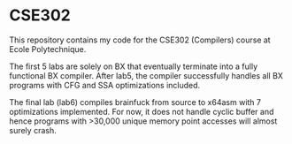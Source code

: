 # CSE302

This repository contains my code for the CSE302 (Compilers) course at Ecole Polytechnique. 

The first 5 labs are solely on BX that eventually terminate into a fully functional BX compiler. After lab5, the compiler successfully handles all BX programs with CFG and SSA optimizations included.

The final lab (lab6) compiles brainfuck from source to x64asm with 7 optimizations implemented. For now, it does not handle cyclic buffer and hence programs with >30,000 unique memory point accesses will almost surely crash.

